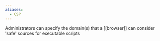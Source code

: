 ```yaml
---
aliases:
  - CSP
---
```

Administrators can specify the domain(s) that a [[browser]] can consider 'safe' sources for executable scripts